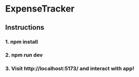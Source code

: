 # ExpenseTracker
## Instructions
### 1. npm install
### 2. npm run dev
### 3. Visit http://localhost:5173/ and interact with app!
